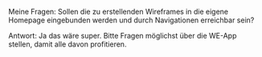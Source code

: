 Meine Fragen:
    Sollen die zu erstellenden Wireframes in die eigene Homepage eingebunden werden
    und durch Navigationen erreichbar sein?
    
Antwort:
    Ja das wäre super. Bitte Fragen möglichst über die WE-App stellen, damit alle davon profitieren.
